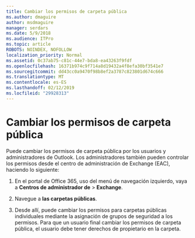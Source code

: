 ```yaml
---
title: Cambiar los permisos de carpeta pública
ms.author: dmaguire
author: msdmaguire
manager: serdars
ms.date: 5/9/2018
ms.audience: ITPro
ms.topic: article
ROBOTS: NOINDEX, NOFOLLOW
localization_priority: Normal
ms.assetid: 0c37ab75-c81c-44e7-bda8-ea43263f9fdf
ms.openlocfilehash: 16371b974c9f714a8d19432a4f8efa30bf3541e7
ms.sourcegitcommit: dd43cc0a9470f98b8ef2a3787c823801d674c666
ms.translationtype: MT
ms.contentlocale: es-ES
ms.lasthandoff: 02/12/2019
ms.locfileid: "29928313"
---
```

# <a name="changing-public-folder-permissions"></a>Cambiar los permisos de carpeta pública

Puede cambiar los permisos de carpeta pública por los usuarios y administradores de Outlook. Los administradores también pueden controlar los permisos desde el centro de administración de Exchange (EAC), haciendo lo siguiente:
  
1. En el portal de Office 365, uso del menú de navegación izquierdo, vaya a **Centros de administrador de** \> **Exchange**.
    
2. Navegue a **las carpetas públicas**.
    
3. Desde allí, puede cambiar los permisos para carpetas públicas individuales mediante la asignación de grupos de seguridad a los permisos. Para que un usuario final cambiar los permisos de carpeta pública, el usuario debe tener derechos de propietario en la carpeta.
    

